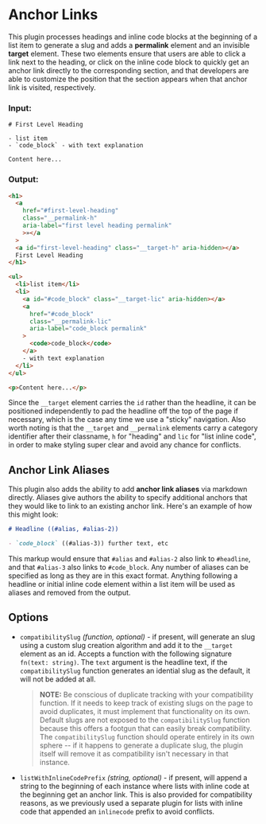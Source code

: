 # Anchor Links

This plugin processes headings and inline code blocks at the beginning of a list item to generate a slug and adds a **permalink** element and an invisible **target** element. These two elements ensure that users are able to click a link next to the heading, or click on the inline code block to quickly get an anchor link directly to the corresponding section, and that developers are able to customize the position that the section appears when that anchor link is visited, respectively.

### Input:

```mdx
# First Level Heading

- list item
- `code_block` - with text explanation

Content here...
```

### Output:

```html
<h1>
  <a
    href="#first-level-heading"
    class="__permalink-h"
    aria-label="first level heading permalink"
    >»</a
  >
  <a id="first-level-heading" class="__target-h" aria-hidden></a>
  First Level Heading
</h1>

<ul>
  <li>list item</li>
  <li>
    <a id="#code_block" class="__target-lic" aria-hidden></a>
    <a
      href="#code_block"
      class="__permalink-lic"
      aria-label="code_block permalink"
    >
      <code>code_block</code>
    </a>
    - with text explanation
  </li>
</ul>

<p>Content here...</p>
```

Since the `__target` element carries the `id` rather than the headline, it can be positioned independently to pad the headline off the top of the page if necessary, which is the case any time we use a "sticky" navigation. Also worth noting is that the `__target` and `__permalink` elements carry a category identifier after their classname, `h` for "heading" and `lic` for "list inline code", in order to make styling super clear and avoid any chance for conflicts.

## Anchor Link Aliases

This plugin also adds the ability to add **anchor link aliases** via markdown directly. Aliases give authors the ability to specify additional anchors that they would like to link to an existing anchor link. Here's an example of how this might look:

```md
# Headline ((#alias, #alias-2))

- `code_block` ((#alias-3)) further text, etc
```

This markup would ensure that `#alias` and `#alias-2` also link to `#headline`, and that `#alias-3` also links to `#code_block`. Any number of aliases can be specified as long as they are in this exact format. Anything following a headline or initial inline code element within a list item will be used as aliases and removed from the output.

## Options

- `compatibilitySlug` _(function, optional)_ - if present, will generate an slug using a custom slug creation algorithm and add it to the `__target` element as an id. Accepts a function with the following signature `fn(text: string)`. The `text` argument is the headline text, if the `compatibilitySlug` function generates an idential slug as the default, it will not be added at all.

  > **NOTE:** Be conscious of duplicate tracking with your compatibility function. If it needs to keep track of existing slugs on the page to avoid duplicates, it must implement that functionality on its own. Default slugs are not exposed to the `compatibilitySlug` function because this offers a footgun that can easily break compatibility. The `compatibilitySlug` function should operate entirely in its own sphere -- if it happens to generate a duplicate slug, the plugin itself will remove it as compatibility isn't necessary in that instance.

- `listWithInlineCodePrefix` _(string, optional)_ - if present, will append a string to the beginning of each instance where lists with inline code at the beginning get an anchor link. This is also provided for compatibility reasons, as we previously used a separate plugin for lists with inline code that appended an `inlinecode` prefix to avoid conflicts.
